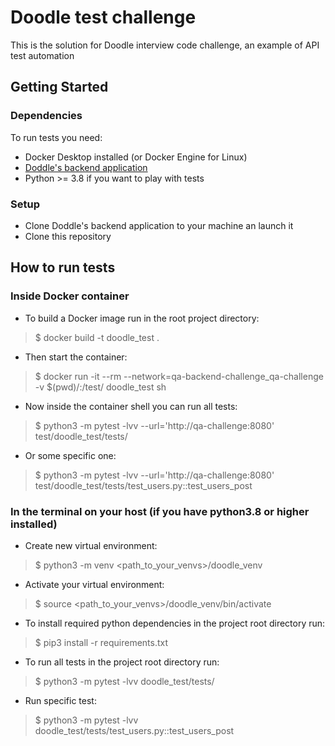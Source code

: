 # Doodle test challenge
This is the solution for Doodle interview code challenge, an example of API test automation

## Getting Started

### Dependencies
To run tests you need:
- Docker Desktop installed (or Docker Engine for Linux)
- [Doddle's backend application](https://github.com/DoodleScheduling/qa-backend-challenge)
- Python >= 3.8 if you want to play with tests

### Setup
- Clone Doddle's backend application to your machine an launch it
- Clone this repository

## How to run tests

### Inside Docker container
- To build a Docker image run in the root project directory:
>$ docker build -t doodle_test .
- Then start the container:
>$ docker run -it --rm --network=qa-backend-challenge_qa-challenge -v $(pwd)/:/test/ doodle_test sh
- Now inside the container shell you can run all tests:
>$ python3 -m pytest -lvv --url='http://qa-challenge:8080' test/doodle_test/tests/
- Or some specific one:
>$ python3 -m pytest -lvv --url='http://qa-challenge:8080' test/doodle_test/tests/test_users.py::test_users_post

### In the terminal on your host (if you have python3.8 or higher installed)
- Create new virtual environment: 
>$ python3 -m venv <path_to_your_venvs>/doodle_venv
- Activate your virtual environment:
>$ source <path_to_your_venvs>/doodle_venv/bin/activate
- To install required python dependencies in the project root directory run:
>$ pip3 install -r requirements.txt
- To run all tests in the project root directory run:
>$ python3 -m pytest -lvv doodle_test/tests/
- Run specific test:
>$ python3 -m pytest -lvv doodle_test/tests/test_users.py::test_users_post
